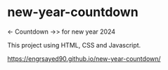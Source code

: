 # new-year-countdown
<- Countdown ->> for new year 2024

This project using HTML, CSS and Javascript. 

https://engrsayed90.github.io/new-year-countdown/
